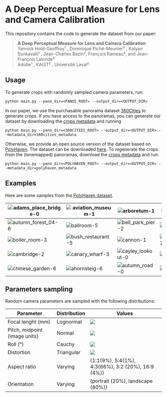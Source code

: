 # A Deep Perceptual Measure for Lens and Camera Calibration

This repository contains the code to generate the dataset from our paper:

> **A Deep Perceptual Measure for Lens and Camera Calibration**  
> Yannick Hold-Geoffroy¹ , Dominique Piché-Meunier³ , Kalyan Sunkavalli¹ , Jean-Charles Bazin², François Rameau², and Jean-François Lalonde³  
> Adobe¹ , KAIST² , Université Laval²

## Usage

To generate crops with randomly sampled camera parameters, run:

```
python main.py --pano_dir=<PANOS_ROOT> --output_dir=<OUTPUT_DIR>
```

In our paper, we use the purchasable panorama dataset [360Cities](https://www.360cities.net/) to generate crops. If you have access to the panoramas, you can generate our dataset by downloading the [crops metadata](https://drive.google.com/file/d/1Wy_3KdZuqzd6ZCARpZTa3k10BT7lSLOG/view?usp=sharing) and running

```
python main.py --pano_dir=<360CITIES_ROOT> --output_dir=<OUTPUT_DIR> --metadata_dir=360cities_metadata
```

Otherwise, we provide an open source version of the dataset based on [PolyHaven](https://polyhaven.com/hdris). The dataset can be downloaded [here](https://drive.google.com/file/d/1qR5kUBLlbjzREEHfSqTGzEOUO4z64rsP/view?usp=sharing). To regenerate the crops from the (tonemapped) panoramas, download the [crops metadata](https://drive.google.com/file/d/1v7johUDARrr4bAChHd-MuAavqKGpI9Vq/view?usp=sharing) and run:

```
python main.py --pano_dir=<POLYHAVEN_ROOT> --output_dir=<OUTPUT_DIR> --metadata_dir=polyhaven_metadata
```

## Examples

Here are some samples from the [PolyHaven dataset](https://drive.google.com/drive/folders/1nMxqZjNlmNKm4Nzz1pYPBwgGCK-_49vx?usp=sharing).

| ![adams_place_bridge-0](https://i.imgur.com/5gZnX6W.jpg) | ![aviation_museum-1](https://i.imgur.com/Gy74ILo.jpg) | ![arboretum-1](https://i.imgur.com/PJJ3s8k.jpg)      | ![aristea_wreck-0](https://i.imgur.com/d0cNr7t.jpg)     |
| -------------------------------------------------------- | ----------------------------------------------------- | ---------------------------------------------------- | ------------------------------------------------------- |
| ![autumn_forest_04-6](https://i.imgur.com/05vRj1A.jpg)   | ![ballroom-5](https://i.imgur.com/syIkSym.jpg)        | ![bell_park_pier-2](https://i.imgur.com/C5l4gvO.jpg) | ![blue_grotto-6](https://i.imgur.com/mQZeusv.jpg)       |
| ![boiler_room-3](https://i.imgur.com/e13V21f.jpg)        | ![bush_restaurant-5](https://i.imgur.com/WILYc1Q.jpg) | ![cannon-1](https://i.imgur.com/rBe3Mhi.jpg)         | ![carpentry_shop_02-0](https://i.imgur.com/K4PLmSz.jpg) |
| ![cambridge-2](https://i.imgur.com/CP58iQl.jpg)          | ![canary_wharf-3](https://i.imgur.com/dHXd2ru.jpg)    | ![cayley_lookout-0](https://i.imgur.com/zKsOplZ.jpg) | ![colosseum-2](https://i.imgur.com/3pkF2Og.jpg)         |
| ![chinese_garden-6](https://i.imgur.com/MAjTpL0.jpg)     | ![ahornsteig-6](https://i.imgur.com/Yn0RuMR.jpg)      | ![autumn_road-0](https://i.imgur.com/rmbU5mf.jpg)    | ![country_club-2](https://i.imgur.com/7NmoiZi.jpg)      |



## Parameters sampling

Random camera parameters are sampled with the following distributions:

| Parameter                     | Distribution | Values                                                       |
| ----------------------------- | ------------ | ------------------------------------------------------------ |
| Focal lenght (mm)             | Lognormal    | <img src="https://render.githubusercontent.com/render/math?math=\mu=14, \sigma=16">|
| Pitch, midpoint (image units) | Normal       | <img src="https://render.githubusercontent.com/render/math?math=\mu=0.523, \sigma=0.3">|
| Roll (°)                      | Cauchy       | <img src="https://render.githubusercontent.com/render/math?math=x_0=0, \gamma\in \{0.001, 0.1\}">|
| Distortion                    | Triangular   | <img src="https://render.githubusercontent.com/render/math?math=c \in \{0.3, 1\}">
| Aspect ratio                  | Varying      | {1:1(9\%), 5:4(1\%), 4:3(66\%), 3:2 (20\%), 16:9 (4\%)}
| Orientation                   | Varying      | {portrait (20%), landscape (80%)}

